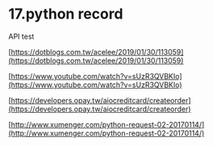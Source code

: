 # 17.python record

API test

[https://dotblogs.com.tw/acelee/2019/01/30/113059](https://dotblogs.com.tw/acelee/2019/01/30/113059)

[https://www.youtube.com/watch?v=sUzR3QVBKIo](https://www.youtube.com/watch?v=sUzR3QVBKIo)

[https://developers.opay.tw/aiocreditcard/createorder](https://developers.opay.tw/aiocreditcard/createorder)

[http://www.xumenger.com/python-request-02-20170114/](http://www.xumenger.com/python-request-02-20170114/)

